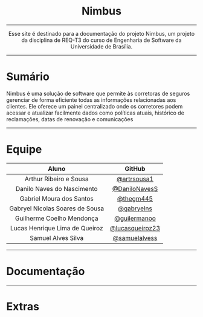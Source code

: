 <h1 align="center">Nimbus</h1>
<hr>
<p align="center">
    Esse site é destinado para a documentação do projeto Nimbus, um projeto da disciplina de REQ-T3 do curso de Engenharia de Software da Universidade de Brasília.
</p>
<hr>

# Sumário

Nimbus é uma solução de software que permite às corretoras de seguros gerenciar de forma eficiente todas as informações relacionadas aos clientes. Ele oferece um painel centralizado onde os corretores podem acessar e atualizar facilmente dados como políticas atuais, histórico de reclamações, datas de renovação e comunicações

<hr>

# Equipe
| Aluno                          |                    GitHub                           |
|:------------------------------:|:---------------------------------------------------:|
| Arthur Ribeiro e Sousa         | [@artrsousa1](https://github.com/artrsousa1)        |
| Danilo Naves do Nascimento     | [@DaniloNavesS](https://github.com/DaniloNavesS)    |
| Gabriel Moura dos Santos       | [@thegm445](https://github.com/thegm445)            |
| Gabryel Nicolas Soares de Sousa| [@gabryelns](https://github.com/gabryelns)          |
| Guilherme Coelho Mendonça      | [@guilermanoo](https://github.com/guilermanoo)      |
| Lucas Henrique Lima de Queiroz | [@lucasqueiroz23](https://github.com/lucasqueiroz23)|
| Samuel Alves Silva             | [@samuelalvess](https://github.com/samuelalvess)    |

<hr>

# Documentação


<hr>

# Extras
